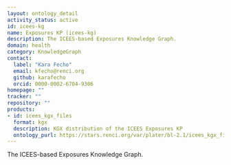 ```yaml
---
layout: ontology_detail
activity_status: active
id: icees-kg
name: Exposures KP (icees-kg)
description: The ICEES-based Exposures Knowledge Graph.
domain: health
category: KnowledgeGraph
contact:
  label: "Kara Fecho"
  email: kfecho@renci.org
  github: karafecho
  orcid: 0000-0002-6704-9306
homepage: ""
tracker: ""
repository: ""
products:
- id: icees_kgx_files
  format: kgx
  description: KGX distribution of the ICEES Exposures KP
  ontology_purl: https://stars.renci.org/var/plater/bl-2.1/icees_kgx_files/
---
```


The ICEES-based Exposures Knowledge Graph.
